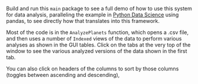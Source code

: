 Build and run this `main` package to see a full demo of how to use this system for data analysis, paralleling the example in [Python Data Science](https://jakevdp.github.io/PythonDataScienceHandbook/03.08-aggregation-and-grouping.html) using pandas, to see directly how that translates into this framework.

Most of the code is in the `AnalyzePlanets` function, which opens a .csv file, and then uses a number of `Indexed` views of the data to perform various analyses as shown in the GUI tables.  Click on the tabs at the very top of the window to see the various analyzed versions of the data shown in the first tab.

You can also click on headers of the columns to sort by those columns (toggles between ascending and descending), 

